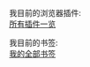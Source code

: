 我目前的浏览器插件:  
[所有插件一览](https://cdn.jsdelivr.net/gh/Error4767/user_data@master/chrome%20data/%E6%89%A9%E5%B1%95/extends.png)

我目前的书签:  
[我的全部书签](https://cdn.jsdelivr.net/gh/Error4767/user_data@master/chrome%20data/%E4%B9%A6%E7%AD%BE/bookmarks.html)